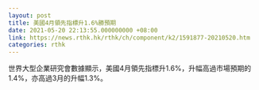 ```yaml
---
layout: post
title: 美國4月領先指標升1.6%勝預期
date: 2021-05-20 22:13:55.000000000 +08:00
link: https://news.rthk.hk/rthk/ch/component/k2/1591877-20210520.htm
categories: rthk
---
```


世界大型企業研究會數據顯示，美國4月領先指標升1.6%，升幅高過市場預期的1.4%，亦高過3月的升幅1.3%。
